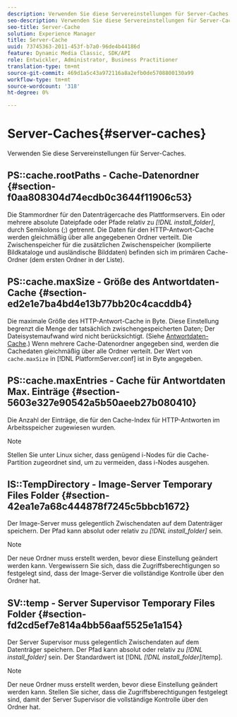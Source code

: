 ```yaml
---
description: Verwenden Sie diese Servereinstellungen für Server-Caches.
seo-description: Verwenden Sie diese Servereinstellungen für Server-Caches.
seo-title: Server-Cache
solution: Experience Manager
title: Server-Cache
uuid: 73745363-2011-453f-b7a0-96de4b44186d
feature: Dynamic Media Classic, SDK/API
role: Entwickler, Administrator, Business Practitioner
translation-type: tm+mt
source-git-commit: 469d1a5c43a972116a8a2efb0de5708800130a99
workflow-type: tm+mt
source-wordcount: '318'
ht-degree: 0%

---
```



# Server-Caches{#server-caches}

Verwenden Sie diese Servereinstellungen für Server-Caches.

## PS::cache.rootPaths - Cache-Datenordner {#section-f0aa808304d74ecdb0c3644f11906c53}

Die Stammordner für den Datenträgercache des Plattformservers. Ein oder mehrere absolute Dateipfade oder Pfade relativ zu *[!DNL install_folder]*, durch Semikolons (;) getrennt. Die Daten für den HTTP-Antwort-Cache werden gleichmäßig über alle angegebenen Ordner verteilt. Die Zwischenspeicher für die zusätzlichen Zwischenspeicher (kompilierte Bildkataloge und ausländische Bilddaten) befinden sich im primären Cache-Ordner (dem ersten Ordner in der Liste).

## PS::cache.maxSize - Größe des Antwortdaten-Cache {#section-ed2e1e7ba4bd4e13b77bb20c4cacddb4}

Die maximale Größe des HTTP-Antwort-Cache in Byte. Diese Einstellung begrenzt die Menge der tatsächlich zwischengespeicherten Daten; Der Dateisystemaufwand wird nicht berücksichtigt. (Siehe [Antwortdaten-Cache](../../../../is-api/image-serving-api-ref/c-configuration-and-administration/c-data-caches/c-response-data-cache.md#concept-81ea996c242441f2a69f7e9d9b3a29ca).) Wenn mehrere Cache-Datenordner angegeben sind, werden die Cachedaten gleichmäßig über alle Ordner verteilt. Der Wert von `cache.maxSize` in [!DNL PlatformServer.conf] ist in Byte angegeben.

## PS::cache.maxEntries - Cache für Antwortdaten Max. Einträge {#section-5603e327e90542a5b50aeeb27b080410}

Die Anzahl der Einträge, die für den Cache-Index für HTTP-Antworten im Arbeitsspeicher zugewiesen wurden.

>[!NOTE]
>
>Stellen Sie unter Linux sicher, dass genügend i-Nodes für die Cache-Partition zugeordnet sind, um zu vermeiden, dass i-Nodes ausgehen.

## IS::TempDirectory - Image-Server Temporary Files Folder {#section-42ea1e7a68c444878f7245c5bbcb1672}

Der Image-Server muss gelegentlich Zwischendaten auf dem Datenträger speichern. Der Pfad kann absolut oder relativ zu *[!DNL install_folder]* sein.

>[!NOTE]
>
>Der neue Ordner muss erstellt werden, bevor diese Einstellung geändert werden kann. Vergewissern Sie sich, dass die Zugriffsberechtigungen so festgelegt sind, dass der Image-Server die vollständige Kontrolle über den Ordner hat.

## SV::temp - Server Supervisor Temporary Files Folder {#section-fd2cd5ef7e814a4bb56aaf5525e1a154}

Der Server Supervisor muss gelegentlich Zwischendaten auf dem Datenträger speichern. Der Pfad kann absolut oder relativ zu *[!DNL install_folder]* sein. Der Standardwert ist [!DNL *[!DNL install_folder]*/temp].

>[!NOTE]
>
>Der neue Ordner muss erstellt werden, bevor diese Einstellung geändert werden kann. Stellen Sie sicher, dass die Zugriffsberechtigungen festgelegt sind, damit der Server Supervisor die vollständige Kontrolle über den Ordner hat.

